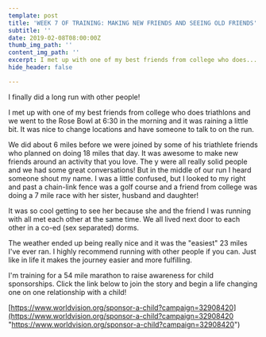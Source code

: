 ```yaml
---
template: post
title: 'WEEK 7 OF TRAINING: MAKING NEW FRIENDS AND SEEING OLD FRIENDS'
subtitle: ''
date: 2019-02-08T08:00:00Z
thumb_img_path: ''
content_img_path: ''
excerpt: I met up with one of my best friends from college who does...
hide_header: false

---
```

I finally did a long run with other people!

I met up with one of my best friends from college who does triathlons and we went to the Rose Bowl at 6:30 in the morning and it was raining a little bit. It was nice to change locations and have someone to talk to on the run.

We did about 6 miles before we were joined by some of his triathlete friends who planned on doing 18 miles that day. It was awesome to make new friends around an activity that you love. The y were all really solid people and we had some great conversations! But in the middle of our run I heard someone shout my name. I was a little confused, but I looked to my right and past a chain-link fence was a golf course and a friend from college was doing a 7 mile race with her sister, husband and daughter!

It was so cool getting to see her because she and the friend I was running with all met each other at the same time. We all lived next door to each other in a co-ed (sex separated) dorms.

The weather ended up being really nice and it was the "easiest" 23 miles I've ever ran. I highly recommend running with other people if you can. Just like in life it makes the journey easier and more fulfilling.

I'm training for a 54 mile marathon to raise awareness for child sponsorships. Click the link below to join the story and begin a life changing one on one relationship with a child!

[https://www.worldvision.org/sponsor-a-child?campaign=32908420](https://www.worldvision.org/sponsor-a-child?campaign=32908420 "https://www.worldvision.org/sponsor-a-child?campaign=32908420")